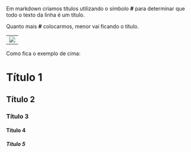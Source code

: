 Em markdown criamos títulos utilizando o símbolo **#** para determinar que todo o texto da linha é um título.

Quanto mais **#** colocarmos, menor vai ficando o título.

|   |
|---|
|![](https://github.com/F4NT0/Documentation-as-code/wiki/images/titulos.png)|

Como fica o exemplo de cima:

# Título 1

## Título 2

### Título 3

#### Título 4

##### Título 5

